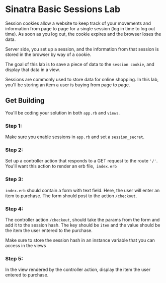# Sinatra Basic Sessions Lab

Session cookies allow a website to keep track of your movements and information from page to page for a single session (log in time to log out time). As soon as you log out, the cookie expires and the browser loses the data.

Server side, you set up a session, and the information from that session is stored in the browser by way of a cookie.

The goal of this lab is to save a piece of data to the `session cookie`, and display that data in a view. 

Sessions are commonly used to store data for online shopping. In this lab, you'll be storing an item a user is buying from page to page.

## Get Building

You'll be coding your solution in both `app.rb` and `views`.


### Step 1:

Make sure you enable sessions in `app.rb` and set a `session_secret`.

### Step 2: 

Set up a controller action that responds to a GET request to the route `'/'`. You'll want this action to render an erb file,` index.erb`

### Step 3:

`index.erb` should contain a form with text field. Here, the user will enter an item to purchase. The form should post to the action `/checkout`.


### Step 4:
The controller action  `/checkout`, should take the params from the form and add it to the session hash. The key should be `item` and the value should be the item the user entered to the purchase.

Make sure to store the session hash in an instance variable that you can access in the views


### Step 5:

In the view rendered by the controller action, display the item the user entered to purchase.

